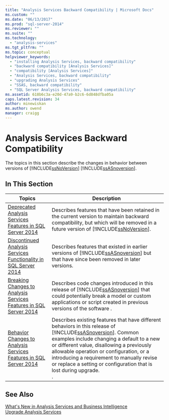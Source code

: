 ```yaml
---
title: "Analysis Services Backward Compatibility | Microsoft Docs"
ms.custom: ""
ms.date: "06/13/2017"
ms.prod: "sql-server-2014"
ms.reviewer: ""
ms.suite: ""
ms.technology: 
  - "analysis-services"
ms.tgt_pltfrm: ""
ms.topic: conceptual
helpviewer_keywords: 
  - "installing Analysis Services, backward compatibility"
  - "backward compatibility [Analysis Services]"
  - "compatibility [Analysis Services]"
  - "Analysis Services, backward compatibility"
  - "upgrading Analysis Services"
  - "SSAS, backward compatibility"
  - "SQL Server Analysis Services, backward compatibility"
ms.assetid: 618b6c3a-e20d-47a9-b2c6-6d848dfba05a
caps.latest.revision: 34
author: minewiskan
ms.author: owend
manager: craigg
---
```

# Analysis Services Backward Compatibility
  The topics in this section describe the changes in behavior between versions of  [!INCLUDE[ssNoVersion](../includes/ssnoversion-md.md)] [!INCLUDE[ssASnoversion](../includes/ssasnoversion-md.md)].  
  
## In This Section  
  
|Topics|Description|  
|------------|-----------------|  
|[Deprecated Analysis Services Features in SQL Server 2014](deprecated-analysis-services-features-in-sql-server-2014.md)|Describes features that have been retained in the current version to maintain backward compatibility,  but which will be removed in a future version of [!INCLUDE[ssNoVersion](../includes/ssnoversion-md.md)].|  
|[Discontinued Analysis Services Functionality in SQL Server 2014](discontinued-analysis-services-functionality-in-sql-server-2014.md)|Describes features that existed in earlier versions of  [!INCLUDE[ssASnoversion](../includes/ssasnoversion-md.md)] but that have since been removed in later versions.|  
|[Breaking Changes to Analysis Services Features in SQL Server 2014](breaking-changes-to-analysis-services-features-in-sql-server-2014.md)|Describes code changes introduced in this release of [!INCLUDE[ssASnoversion](../includes/ssasnoversion-md.md)] that could potentially break a model or custom applications or script created in previous versions of the software .|  
|[Behavior Changes to Analysis Services Features in SQL Server 2014](behavior-changes-to-analysis-services-features-in-sql-server-2014.md)|Describes existing features that have different behaviors in this release of [!INCLUDE[ssASnoversion](../includes/ssasnoversion-md.md)]. Common examples include changing a default to a new or different value, disallowing a previously allowable operation or configuration, or a introducing a requirement to manually revise or replace a setting or configuration that is lost during upgrade.<br /> .|  
  
## See Also  
 [What's New in Analysis Services and Business Intelligence](what-s-new-in-analysis-services.md)   
 [Upgrade Analysis Services](../database-engine/install-windows/upgrade-analysis-services.md)  
  
  

